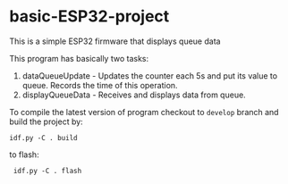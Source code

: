 # basic-ESP32-project
This is a simple ESP32 firmware that displays queue data

This program has basically two tasks:
1. dataQueueUpdate - Updates the counter each 5s and put its value to queue. Records the time of this operation.
2. displayQueueData - Receives and displays data from queue.

To compile the latest version of program checkout to `develop` branch and build the project by:
```
idf.py -C . build
```
to flash:
```
 idf.py -C . flash
```
